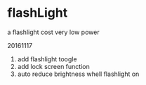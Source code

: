 # flashLight
a flashlight cost very low power

20161117
1. add flashlight toogle
2. add lock screen function
3. auto reduce brightness whell flashlight on
